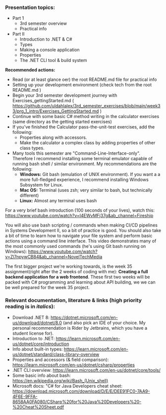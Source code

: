 ### Presentation topics:
- Part 1
    - 3rd semester overview
    - Practical info
- Part II
    - Introduction to .NET & C#
    - Types
    - Making a console application
    - Properties
    - The .NET CLI tool & build system

**Recommended actions:**
- Read (or at least glance oer) the root README.md file for practical info
- Setting up your development environment (check tech from the root README.md )
- Begin your 3rd semester development journey with Exercises_gettingStarted.md ( https://github.com/uldahlalex/3rd_semester_exercises/blob/main/week33/prg_1_intro/Exercises_GettingStarted.md )
- Continue with some basic C# method writing in the calculator exercises (same directory as the getting started exercises)
- If you've finished the Calculator pass-the-unit-test exercises, add the following:
    - Properties along with accessors.
    - Make the calculator a complex class by adding properties of other class types.
- Many tools this semester are "Command-Line-Interface-only". Therefore I recommend installing some terminal emulator capable of running bash shell / similar environment. My recommendations are the following:
    - **Windows:** Git bash (emulation of UNIX environment). If you want a a more full-fledged experience, I recommend installing Windows Subsystem for Linux.
    - **Mac OS:** Terminal (uses zsh; very similar to bash, but technically different)
    - **Linux:** Almost any terminal uses bash


For a very brief bash introduction (100 seconds of your lives), watch this: https://www.youtube.com/watch?v=I4EWvMFj37g&ab_channel=Fireship

You will also use bash scripting / commands when making CI/CD pipelines in Systems Development II, so a bit of practice is good. You should also take a bit of time to learn how to navigate your file system and perform basic actions using a command line interface. This video demonstrates many of the most commonly used commands (he's using Git bash running on Windows): https://www.youtube.com/watch?v=Zl7npywCB84&ab_channel=NovelTechMedia





The first bigger project we're working towards, is the week 35 assignment(right after the 2 weeks of coding with me): 
**Creating a full backend application for a web frontend**.
These first two weeks will be packed with C# programming and learning about API building, we we can be well prepared for the week 35 project.


### Relevant documentation, literature & links (high priority reading is in *italics*):
- Download .NET 8: https://dotnet.microsoft.com/en-us/download/dotnet/8.0 (and also pick an IDE of your choice. 
My personal recommendation is Rider by Jetbrains, which you have a student license for).
- Introduction to .NET: https://learn.microsoft.com/en-us/dotnet/core/introduction
- Info about built-in types: https://learn.microsoft.com/en-us/dotnet/standard/class-library-overview
- Properties and accessors (& field comparison): https://learn.microsoft.com/en-us/dotnet/csharp/properties
- .NET CLI overview: https://learn.microsoft.com/en-us/dotnet/core/tools/
- Some basic info about bash: https://en.wikipedia.org/wiki/Bash_(Unix_shell)
- Microsoft docs: "C# for Java Developers cheat sheet: https://download.microsoft.com/download/D/E/E/DEE91FC0-7AA9-4F6E-9FFA-8658AA0FA080/CSharp%20for%20Java%20Developers%20-%20Cheat%20Sheet.pdf